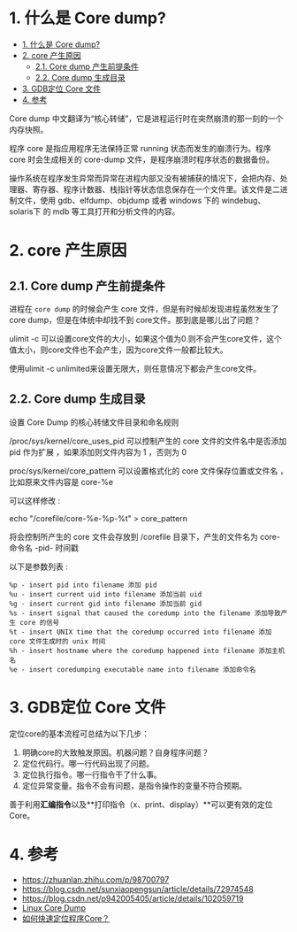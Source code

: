 <!--

 * @Author: JohnJeep
 * @Date: 2021-03-18 22:30:09
 * @LastEditTime: 2022-01-27 15:42:15
 * @LastEditors: DESKTOP-0S33AUT
 * @Description: Core dump 使用 
-->

# 1. 什么是 Core dump?<!-- TOC -->

- [1. 什么是 Core dump?](#1-什么是-core-dump)
- [2. core 产生原因](#2-core-产生原因)
  - [2.1. Core dump 产生前提条件](#21-core-dump-产生前提条件)
  - [2.2. Core dump 生成目录](#22-core-dump-生成目录)
- [3. GDB定位 Core 文件](#3-gdb定位-core-文件)
- [4. 参考](#4-参考)

<!-- /TOC -->

Core dump 中文翻译为“核心转储”，它是进程运行时在突然崩溃的那一刻的一个内存快照。

程序 core 是指应用程序无法保持正常 running 状态而发生的崩溃行为。程序 core 时会生成相关的 core-dump 文件，是程序崩溃时程序状态的数据备份。

操作系统在程序发生异常而异常在进程内部又没有被捕获的情况下，会把内存、处理器、寄存器、程序计数器、栈指针等状态信息保存在一个文件里。该文件是二进制文件，使用 gdb、elfdump、objdump 或者 windows 下的 windebug、solaris下 的 mdb 等工具打开和分析文件的内容。

# 2. core 产生原因



## 2.1. Core dump 产生前提条件
进程在 `core dump` 的时候会产生 core 文件，但是有时候却发现进程虽然发生了 core dump，但是在体统中却找不到 core文件。那到底是哪儿出了问题？

ulimit  -c 可以设置core文件的大小，如果这个值为0.则不会产生core文件，这个值太小，则core文件也不会产生，因为core文件一般都比较大。

 

使用ulimit  -c unlimited来设置无限大，则任意情况下都会产生core文件。

## 2.2. Core dump 生成目录

设置 Core Dump 的核心转储文件目录和命名规则

/proc/sys/kernel/core_uses_pid 可以控制产生的 core 文件的文件名中是否添加 pid 作为扩展 ，如果添加则文件内容为 1 ，否则为 0

proc/sys/kernel/core_pattern 可以设置格式化的 core 文件保存位置或文件名 ，比如原来文件内容是 core-%e

可以这样修改 :

echo "/corefile/core-%e-%p-%t" > core_pattern

将会控制所产生的 core 文件会存放到 /corefile 目录下，产生的文件名为 core- 命令名 -pid- 时间戳

以下是参数列表 :

```
%p - insert pid into filename 添加 pid
%u - insert current uid into filename 添加当前 uid
%g - insert current gid into filename 添加当前 gid
%s - insert signal that caused the coredump into the filename 添加导致产生 core 的信号
%t - insert UNIX time that the coredump occurred into filename 添加 core 文件生成时的 unix 时间
%h - insert hostname where the coredump happened into filename 添加主机名
%e - insert coredumping executable name into filename 添加命令名
```



# 3. GDB定位 Core 文件 





定位core的基本流程可总结为以下几步：

1. 明确core的大致触发原因。机器问题？自身程序问题？
2. 定位代码行。哪一行代码出现了问题。
3. 定位执行指令。哪一行指令干了什么事。
4. 定位异常变量。指令不会有问题，是指令操作的变量不符合预期。

善于利用**汇编指令**以及**打印指令（x、print、display）**可以更有效的定位Core。









# 4. 参考
- https://zhuanlan.zhihu.com/p/98700797
- https://blog.csdn.net/sunxiaopengsun/article/details/72974548
- https://blog.csdn.net/p942005405/article/details/102059719
- [Linux Core Dump](https://www.cnblogs.com/hazir/p/linxu_core_dump.html)
- [如何快速定位程序Core？](https://mp.weixin.qq.com/s?__biz=MzkyODE5NjU2Mw==&mid=2247488668&idx=1&sn=ea69b41c8215d1a3aca8ed20970e9eea&chksm=c21d2620f56aaf362971e7de0abb79feb8d9863e683e9b8d66eb78c6342ca557fa3ac6f24a43&mpshare=1&scene=24&srcid=0814CXcDIJFXqn3sYEBmN0jw&sharer_sharetime=1628906496373&sharer_shareid=1813da429599d3785585eac965f1aa77#rd)

